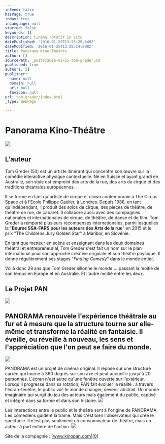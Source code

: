 ```yaml
---
inFeed: false
hasPage: true
inNav: true
inLanguage: null
starred: false
keywords: []
description: Cinéma rotatif in situ
datePublished: '2016-01-25T13:25:29.649Z'
dateModified: '2016-01-25T13:25:24.898Z'
title: Panorama Kino-Théâtre
author: []
sourcePath: _posts/2016-01-25-tom-greder.md
published: true
authors: []
publisher:
  name: null
  domain: null
  url: null
  favicon: null
url: tom-greder/index.html
_type: WebPage

---
```

# Panorama Kino-Théâtre
![](https://the-grid-user-content.s3-us-west-2.amazonaws.com/2e7a1fb6-96b9-4834-98aa-92b83a06f563.png)

## L'auteur

Tom Greder (50) est un artiste itinérant qui concentre son œuvre sur la comédie interactive physique contextuelle. Né en Suisse et ayant grandi en Australie, son style est empreint des arts de la rue, des arts du cirque et des traditions théatrales européennes.

Il se forme en tant qu'artiste de cirque et clown contemporain à The Circus Space et à l'Ecole Philippe Gaulier, à Londres. Depuis 1988, en tant qu'indépendant, il produit des solos de cirque, des pièces de théâtre, de théâtre de rue, de cabaret. Il collabore aussi avec des compagnies nationales et internationales de cirque, de théâtre, de danse et de film. Tom Greder a remporté plusieurs récompenses internationales, parmi lesquelles la "**Bourse SSA-FARS pour les auteurs des Arts de la rue**" en 2015 et le prix "The Childrens Jury Golden Star" à Maribor, en Slovénie.

En tant que metteur en scène et enseignant dans les deux domaines théâtral et entrepreneurial, Tom Greder s'est fait un nom sur le plan international pour son approche créative originale et son théâtre physique. Il donne régulièrement ses stages "_Finding Comedy_" dans le monde entier.

Voilà donc 28 ans que Tom Greder sillonne le monde ... passant la moitié de son temps en Europe et en Australie. Et l'autre moitié entre les deux.

## Le Projet PAN
![](https://the-grid-user-content.s3-us-west-2.amazonaws.com/28a0b0a2-fd7c-4d01-bc94-2168a1cc7839.png)

## PANORAMA renouvèle l'expérience théâtrale au fur et à mesure que la structure tourne sur elle-même et transforme la réalité en fantaisie. Il éveille, ou réveille à nouveau, les sens et l'appréciation que l'on peut se faire du monde.
![](https://the-grid-user-content.s3-us-west-2.amazonaws.com/94a14441-e0ea-40f4-b90a-d222b50c2141.png)

PANORAMA est un projet de cinéma original. Il repose sur une structure carrée qui tourne à 360 degrés sur son axe et peut accueillir jusqu'à 20 personnes. L'écran n'est autre qu'une fenêtre ouverte sur l'extérieur. Lorsqu'il progresse dans sa rotation, PAN fait évoluer la réalité : à travers l'écran-fenêtre, le public voit le monde changer, devenir abstrait. Un monde imaginaire qui surgit du jeu des acteurs mais également du public, captivé et intégré dans sa forme et dans son histoire.
![](https://the-grid-user-content.s3-us-west-2.amazonaws.com/d643519f-9f3a-4234-a05d-3dc5d8ababe3.png)

Les interactions entre le public et le théâtre sont à l'origine de PANORAMA. Les comédiens guident la trame. Mais c'est bien l'observateur qui crée le spectacle. Il n'est plus seulement un consommateur de théâtre, mais un acteur à part entière de l'action.
![](https://the-grid-user-content.s3-us-west-2.amazonaws.com/4d77b337-e8ac-4d3f-a655-dadabdb8feef.jpg)

Site de la compagnie : [www.kinopan.com][0]

[0]: http://www.kinopan.com/